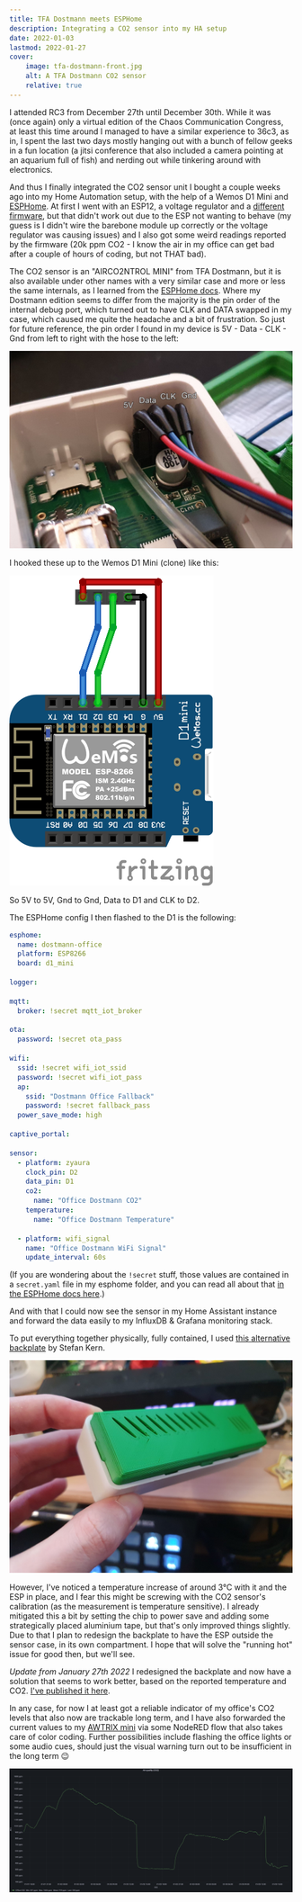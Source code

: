 ```yaml
---
title: TFA Dostmann meets ESPHome
description: Integrating a CO2 sensor into my HA setup
date: 2022-01-03
lastmod: 2022-01-27
cover:
    image: tfa-dostmann-front.jpg
    alt: A TFA Dostmann CO2 sensor
    relative: true
---
```


I attended RC3 from December 27th until December 30th. While it was (once again)
only a virtual edition of the Chaos Communication Congress, at least this time
around I managed to have a similar experience to 36c3, as in, I spent the last two days
mostly hanging out with a bunch of fellow geeks in a fun location (a jitsi conference
that also included a camera pointing at an aquarium full of fish) and nerding out
while tinkering around with electronics.

And thus I finally integrated the CO2 sensor unit I bought a couple weeks ago into
my Home Automation setup, with the help of a Wemos D1 Mini and [ESPHome](https://esphome.io). At first
I went with an ESP12, a voltage regulator and a [different firmware](https://github.com/schinken/esp8266-co2monitor),
but that didn't work out due to the ESP not wanting to behave (my guess is I didn't wire the barebone module
up correctly or the voltage regulator was causing issues) and I also got some weird readings 
reported by the firmware (20k ppm CO2 - I know the air in my office can get bad after a couple of hours of
coding, but not THAT bad).

The CO2 sensor is an "AIRCO2NTROL MINI" from TFA Dostmann, but it is also available under other names
with a very similar case and more or less the same internals, as I learned from the
[ESPHome docs](https://esphome.io/components/sensor/zyaura.html). Where my Dostmann edition seems to differ from the majority is the
pin order of the internal debug port, which turned out to have CLK and DATA swapped
in my case, which caused me quite the headache and a bit of frustration. So just for future reference,
the pin order I found in my device is 5V - Data - CLK - Gnd from left to right with the hose to the left:

![The pinout of the sensor's debug port, 5V - Data - CLK - Gnd](./tfa-dostmann-pinout.jpg)

I hooked these up to the Wemos D1 Mini (clone) like this:

![A wiring diagram of how to hookup the Wemos D1 mini to the debug port, 5V to 5V, Gnd to Gnd, Data to D1 and CLK to D2](./tfa-dostmann-wemos-d1-wiring.png)

So 5V to 5V, Gnd to Gnd, Data to D1 and CLK to D2.

The ESPHome config I then flashed to the D1 is the following:

``` yaml
esphome:
  name: dostmann-office
  platform: ESP8266
  board: d1_mini

logger:

mqtt:
  broker: !secret mqtt_iot_broker

ota:
  password: !secret ota_pass

wifi:
  ssid: !secret wifi_iot_ssid
  password: !secret wifi_iot_pass
  ap:
    ssid: "Dostmann Office Fallback"
    password: !secret fallback_pass
  power_save_mode: high

captive_portal:

sensor:
  - platform: zyaura
    clock_pin: D2
    data_pin: D1
    co2:
      name: "Office Dostmann CO2"
    temperature:
      name: "Office Dostmann Temperature"

  - platform: wifi_signal
    name: "Office Dostmann WiFi Signal"
    update_interval: 60s
```

(If you are wondering about the `!secret` stuff, those values are contained in 
a `secret.yaml` file in my esphome folder, and you can read all about that
[in the ESPHome docs here](https://esphome.io/guides/faq.html#tips-for-using-esphome).)

And with that I could now see the sensor in my Home Assistant instance and forward the data
easily to my InfluxDB & Grafana monitoring stack.

To put everything together physically, fully contained, I used [this alternative backplate](https://www.thingiverse.com/thing:4225732)
by Stefan Kern. 

![The alternative backplate in place, closing up the sensor and containing the Wemos D1 Mini as well](./tfa-dostmann-back.jpg)

However, I've noticed a temperature increase of around 3°C with it and the ESP
in place, and I fear this might be screwing with the CO2 sensor's calibration (as the measurement
is temperature sensitive). I already mitigated this a bit by setting the chip to power save and adding some strategically placed aluminium tape,
but that's only improved things slightly. Due to that I plan to redesign the 
backplate to have the ESP outside the sensor case, in its own compartment. I 
hope that will solve the "running hot" issue for good then, but we'll see.

*Update from January 27th 2022* I redesigned the backplate and now have a solution that seems to work better, based on the reported temperature and CO2. [I've published it here](https://www.prusaprinters.org/prints/119968-airco2ntrol-mini-backplate-with-wemos-d1-mini).

In any case, for now I at least got a reliable indicator of my office's CO2 levels that also now
are trackable long term, and I have also forwarded the current values to my [AWTRIX mini](https://awtrixdocs.blueforcer.de/)
via some NodeRED flow that also takes care of color coding. Further possibilities include
flashing the office lights or some audio cues, should just the visual warning turn out
to be insufficient in the long term 😉

![CO2 sensor data graphed over two days](./grafana-co2.png)
